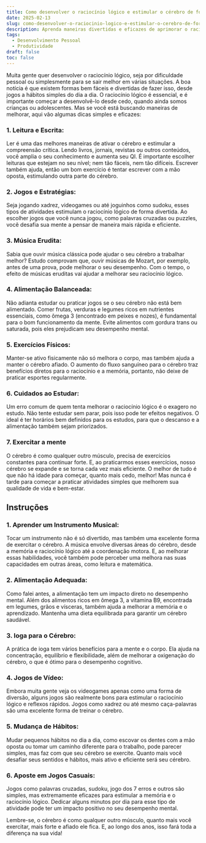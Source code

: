 ```yaml
---
title: Como desenvolver o raciocínio lógico e estimular o cérebro de forma divertida
date: 2025-02-13
slug: como-desenvolver-o-raciocinio-logico-e-estimular-o-cerebro-de-forma-divertida
description: Aprenda maneiras divertidas e eficazes de aprimorar o raciocínio lógico e manter o cérebro ativo com jogos, quebra-cabeças e atividades lúdicas.
tags: 
  - Desenvolvimento Pessoal
  - Produtividade
draft: false
toc: false
---
```


Muita gente quer desenvolver o raciocínio lógico, seja por dificuldade pessoal ou simplesmente para se sair melhor em várias situações. A boa notícia é que existem formas bem fáceis e divertidas de fazer isso, desde jogos a hábitos simples do dia a dia. O raciocínio lógico é essencial, e é importante começar a desenvolvê-lo desde cedo, quando ainda somos crianças ou adolescentes. Mas se você está buscando maneiras de melhorar, aqui vão algumas dicas simples e eficazes:

### 1. Leitura e Escrita: 

Ler é uma das melhores maneiras de ativar o cérebro e estimular a compreensão crítica. Lendo livros, jornais, revistas ou outros conteúdos, você amplia o seu conhecimento e aumenta seu QI. É importante escolher leituras que estejam no seu nível; nem tão fáceis, nem tão difíceis. Escrever também ajuda, então um bom exercício é tentar escrever com a mão oposta, estimulando outra parte do cérebro.

### 2. Jogos e Estratégias: 

Seja jogando xadrez, videogames ou até joguinhos como sudoku, esses tipos de atividades estimulam o raciocínio lógico de forma divertida. Ao escolher jogos que você nunca jogou, como palavras cruzadas ou puzzles, você desafia sua mente a pensar de maneira mais rápida e eficiente.

### 3. Música Erudita: 

Sabia que ouvir música clássica pode ajudar o seu cérebro a trabalhar melhor? Estudo comprovam que, ouvir músicas de Mozart, por exemplo, antes de uma prova, pode melhorar o seu desempenho. Com o tempo, o efeito de músicas eruditas vai ajudar a melhorar seu raciocínio lógico.

### 4. Alimentação Balanceada: 

Não adianta estudar ou praticar jogos se o seu cérebro não está bem alimentado. Comer frutas, verduras e legumes ricos em nutrientes essenciais, como ômega 3 (encontrado em peixes e nozes), é fundamental para o bom funcionamento da mente. Evite alimentos com gordura trans ou saturada, pois eles prejudicam seu desempenho mental.

### 5. Exercícios Físicos: 

Manter-se ativo fisicamente não só melhora o corpo, mas também ajuda a manter o cérebro afiado. O aumento do fluxo sanguíneo para o cérebro traz benefícios diretos para o raciocínio e a memória, portanto, não deixe de praticar esportes regularmente.

### 6. Cuidados ao Estudar: 

Um erro comum de quem tenta melhorar o raciocínio lógico é o exagero no estudo. Não tente estudar sem parar, pois isso pode ter efeitos negativos. O ideal é ter horários bem definidos para os estudos, para que o descanso e a alimentação também sejam priorizados.

### 7. Exercitar a mente

O cérebro é como qualquer outro músculo, precisa de exercícios constantes para continuar forte. E, ao praticarmos esses exercícios, nosso cérebro se expande e se torna cada vez mais eficiente. O melhor de tudo é que não há idade para começar, quanto mais cedo, melhor! Mas nunca é tarde para começar a praticar atividades simples que melhorem sua qualidade de vida e bem-estar.

## Instruções

### 1. Aprender um Instrumento Musical: 

Tocar um instrumento não é só divertido, mas também uma excelente forma de exercitar o cérebro. A música envolve diversas áreas do cérebro, desde a memória e raciocínio lógico até a coordenação motora. E, ao melhorar essas habilidades, você também pode perceber uma melhora nas suas capacidades em outras áreas, como leitura e matemática.

### 2. Alimentação Adequada: 

Como falei antes, a alimentação tem um impacto direto no desempenho mental. Além dos alimentos ricos em ômega 3, a vitamina B9, encontrada em legumes, grãos e vísceras, também ajuda a melhorar a memória e o aprendizado. Mantenha uma dieta equilibrada para garantir um cérebro saudável.

### 3. Ioga para o Cérebro: 

A prática de ioga tem vários benefícios para a mente e o corpo. Ela ajuda na concentração, equilíbrio e flexibilidade, além de melhorar a oxigenação do cérebro, o que é ótimo para o desempenho cognitivo.

### 4. Jogos de Vídeo: 

Embora muita gente veja os videogames apenas como uma forma de diversão, alguns jogos são realmente bons para estimular o raciocínio lógico e reflexos rápidos. Jogos como xadrez ou até mesmo caça-palavras são uma excelente forma de treinar o cérebro.

### 5. Mudança de Hábitos: 

Mudar pequenos hábitos no dia a dia, como escovar os dentes com a mão oposta ou tomar um caminho diferente para o trabalho, pode parecer simples, mas faz com que seu cérebro se exercite. Quanto mais você desafiar seus sentidos e hábitos, mais ativo e eficiente será seu cérebro.

### 6. Aposte em Jogos Casuais: 

Jogos como palavras cruzadas, sudoku, jogo dos 7 erros e outros são simples, mas extremamente eficazes para estimular a memória e o raciocínio lógico. Dedicar alguns minutos por dia para esse tipo de atividade pode ter um impacto positivo no seu desempenho mental.

Lembre-se, o cérebro é como qualquer outro músculo, quanto mais você exercitar, mais forte e afiado ele fica. E, ao longo dos anos, isso fará toda a diferença na sua vida!